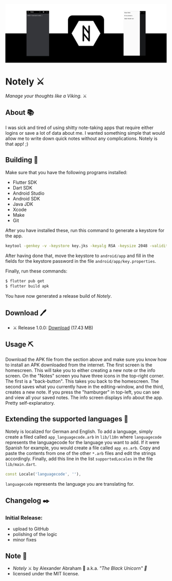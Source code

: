<p align="center">
 <img src="https://github.com/iamtheblackunicorn/Notely/raw/main/assets/images/banner.png"/>
</p>

# Notely :crossed_swords:

*Manage your thoughts like a Viking.* :crossed_swords:

## About :books:

I was sick and tired of using shitty note-taking apps that require either logins or save a lot of data about me.
I wanted something simple that would allow me to write down quick notes without any complications. Notely is that app! ;)

## Building :hammer:

Make sure that you have the following programs installed:

- Flutter SDK
- Dart SDK
- Android Studio
- Android SDK
- Java JDK
- Xcode
- Make
- Git

After you have installed these, run this command to generate a keystore for the app.

```bash
keytool -genkey -v -keystore key.jks -keyalg RSA -keysize 2048 -validity 10000 -alias key
```

After having done that, move the keystore to `android/app` and fill in the fields for the keystore password in the file `android/app/key.properties`.

Finally, run these commands:

```bash
$ flutter pub get
$ flutter build apk
```

You have now generated a release build of *Notely*.

## Download :pen:

- :crossed_swords: Release 1.0.0: [Download](https://github.com/iamtheblackunicorn/Notely/releases/download/v.1.0.0/Notely-1.0.0-Release.apk) (17.43 MB)

## Usage :pick:

Download the APK file from the section above and make sure you know how to install an APK downloaded from the internet.
The first screen is the homescreen. This will take you to either creating a new note or the info screen. On the "Notes" screen you have three icons
in the top-right corner. The first is a "back-button". This takes you back to the homescreen. The second saves what you currently have in the editing-window, and the third, creates a new note. If you press the "hamburger" in top-left, you can see and view all your saved notes. The info screen displays info about the app. Pretty self-explanatory.

## Extending the supported languages :book:

Notely is localized for German and English. To add a language, simply create a filed called `app_languagecode.arb` in `lib/l10n` where `languagecode` represents the languagecode for the language you want to add. If it were Spanish for example, you would create a file called `app_es.arb`.
Copy and paste the contents from one of the other `*.arb` files and edit the strings accordingly.
Finally, add this line in the list `supportedLocales` in the file `lib/main.dart`.

```dart
const Locale('languagecode', ''),
```

`languagecode` represents the language you are translating for.

## Changelog :black_nib:

### Initial Release:

- upload to GitHub
- polishing of the logic
- minor fixes

## Note :scroll:

- *Notely* :crossed_swords: by Alexander Abraham :black_heart: a.k.a. *"The Black Unicorn" :unicorn:*
- licensed under the MIT license.
